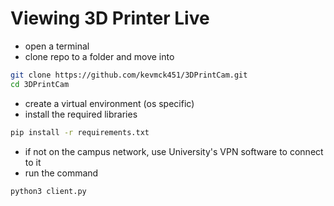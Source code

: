 # Viewing 3D Printer Live

- open a terminal
- clone repo to a folder and move into
```zsh
git clone https://github.com/kevmck451/3DPrintCam.git
cd 3DPrintCam
```
- create a virtual environment (os specific)
- install the required libraries
```zsh
pip install -r requirements.txt 
```
- if not on the campus network, use University's VPN software to connect to it
- run the command
```zsh
python3 client.py 
```
